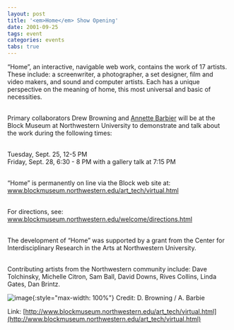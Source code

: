 ```yaml
---
layout: post
title: '<em>Home</em> Show Opening'
date: 2001-09-25
tags: event
categories: events
tabs: true
---
```


&ldquo;Home&rdquo;, an interactive, navigable web work, contains the work of 17 artists. These include: a screenwriter, a photographer, a set designer, film and video makers, and sound and computer artists. Each has a unique perspective on the meaning of home, this most universal and basic of necessities.<br><br>

Primary collaborators Drew Browning and <a href="http://www.rtvf.northwestern.edu/people/barbier/">Annette Barbier</a> will be at the Block Museum at Northwestern University to demonstrate and talk about the work during the following times:<br><br>

Tuesday, Sept. 25, 12-5 PM<br>
Friday, Sept. 28, 6:30 - 8 PM with a gallery talk at 7:15 PM<br><br>

&ldquo;Home&rdquo; is permanently on line via the Block web site at: <a href="http://www.blockmuseum.northwestern.edu/art_tech/virtual.html">www.blockmuseum.northwestern.edu/art_tech/virtual.html</a><br><br>

For directions, see:
<a href="http://www.blockmuseum.northwestern.edu/welcome/directions.html">www.blockmuseum.northwestern.edu/welcome/directions.html</a><br><br>

The development of &ldquo;Home&rdquo; was supported by a grant from the Center for Interdisciplinary Research in the Arts at Northwestern University.<br><br>

Contributing artists from the Northwestern community include: Dave Tolchinsky, Michelle Citron, Sam Ball, David Downs, Rives Collins, Linda Gates, Dan Brintz.

![image](https://www.evl.uic.edu/output/originals/home_invite.jpg-srcw.jpg){:style="max-width: 100%"}
Credit: D. Browning / A. Barbie


Link: [http://www.blockmuseum.northwestern.edu/art_tech/virtual.html](http://www.blockmuseum.northwestern.edu/art_tech/virtual.html)
